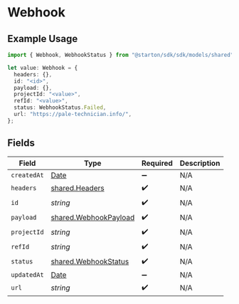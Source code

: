 # Webhook

## Example Usage

```typescript
import { Webhook, WebhookStatus } from "@starton/sdk/sdk/models/shared";

let value: Webhook = {
  headers: {},
  id: "<id>",
  payload: {},
  projectId: "<value>",
  refId: "<value>",
  status: WebhookStatus.Failed,
  url: "https://pale-technician.info/",
};
```

## Fields

| Field                                                                                         | Type                                                                                          | Required                                                                                      | Description                                                                                   |
| --------------------------------------------------------------------------------------------- | --------------------------------------------------------------------------------------------- | --------------------------------------------------------------------------------------------- | --------------------------------------------------------------------------------------------- |
| `createdAt`                                                                                   | [Date](https://developer.mozilla.org/en-US/docs/Web/JavaScript/Reference/Global_Objects/Date) | :heavy_minus_sign:                                                                            | N/A                                                                                           |
| `headers`                                                                                     | [shared.Headers](../../../sdk/models/shared/headers.md)                                       | :heavy_check_mark:                                                                            | N/A                                                                                           |
| `id`                                                                                          | *string*                                                                                      | :heavy_check_mark:                                                                            | N/A                                                                                           |
| `payload`                                                                                     | [shared.WebhookPayload](../../../sdk/models/shared/webhookpayload.md)                         | :heavy_check_mark:                                                                            | N/A                                                                                           |
| `projectId`                                                                                   | *string*                                                                                      | :heavy_check_mark:                                                                            | N/A                                                                                           |
| `refId`                                                                                       | *string*                                                                                      | :heavy_check_mark:                                                                            | N/A                                                                                           |
| `status`                                                                                      | [shared.WebhookStatus](../../../sdk/models/shared/webhookstatus.md)                           | :heavy_check_mark:                                                                            | N/A                                                                                           |
| `updatedAt`                                                                                   | [Date](https://developer.mozilla.org/en-US/docs/Web/JavaScript/Reference/Global_Objects/Date) | :heavy_minus_sign:                                                                            | N/A                                                                                           |
| `url`                                                                                         | *string*                                                                                      | :heavy_check_mark:                                                                            | N/A                                                                                           |